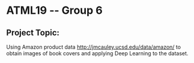 # ATML19 -- Group 6

## Project Topic:

Using Amazon product data http://jmcauley.ucsd.edu/data/amazon/ to obtain images of book covers and applying Deep Learning to the dataset.
